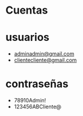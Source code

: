 # Cuentas 
# usuarios
- adminadmin@gmail.com
- clientecliente@gmail.com
# contraseñas
- 78910Admin!
- 123456ABCliente@
